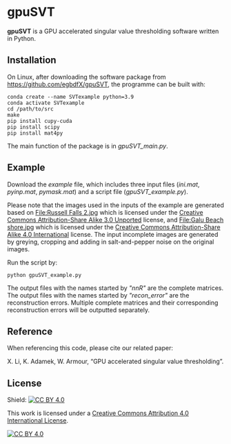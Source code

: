 # gpuSVT

**gpuSVT** is a GPU accelerated singular value thresholding software written in Python.

## Installation

On Linux, after downloading the software package from https://github.com/egbdfX/gpuSVT, the programme can be built with:
```
conda create --name SVTexample python=3.9
conda activate SVTexample
cd /path/to/src
make
pip install cupy-cuda
pip install scipy
pip install mat4py
```
The main function of the package is in *gpuSVT_main.py*.

## Example

Download the *example* file, which includes three input files (*ini.mat*, *pyinp.mat*, *pymask.mat*) and a script file (*gpuSVT_example.py*).

Please note that the images used in the inputs of the example are generated based on [File:Russell Falls 2.jpg](https://commons.wikimedia.org/wiki/File:Russell_Falls_2.jpg) which is licensed under the [Creative Commons Attribution-Share Alike 3.0 Unported](https://creativecommons.org/licenses/by-sa/3.0/deed.en) license, and [File:Galu Beach shore.jpg](https://commons.wikimedia.org/wiki/File:Galu_Beach_shore.jpg) which is licensed under the [Creative Commons Attribution-Share Alike 4.0 International](https://creativecommons.org/licenses/by-sa/4.0/deed.en) license. The input incomplete images are generated by greying, cropping and adding in salt-and-pepper noise on the original images.

Run the script by:
```
python gpuSVT_example.py
```
The output files with the names started by *"nnR"* are the complete matrices. The output files with the names started by *"recon_error"* are the reconstruction errors. Multiple complete matrices and their corresponding reconstruction errors will be outputted separately.

## Reference

When referencing this code, please cite our related paper:

X. Li, K. Adamek, W. Armour, “GPU accelerated singular value thresholding”.

## License

Shield: [![CC BY 4.0][cc-by-shield]][cc-by]

This work is licensed under a
[Creative Commons Attribution 4.0 International License][cc-by].

[![CC BY 4.0][cc-by-image]][cc-by]

[cc-by]: http://creativecommons.org/licenses/by/4.0/
[cc-by-image]: https://i.creativecommons.org/l/by/4.0/88x31.png
[cc-by-shield]: https://img.shields.io/badge/License-CC%20BY%204.0-lightgrey.svg

